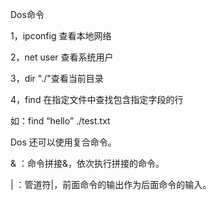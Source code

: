Dos命令

1，ipconfig  查看本地网络

2，net user 查看系统用户

3，dir "./"查看当前目录

4，find 在指定文件中查找包含指定字段的行

如：find “hello” ./test.txt



Dos 还可以使用复合命令。

& ：命令拼接&，依次执行拼接的命令。

| ：管道符|，前面命令的输出作为后面命令的输入。